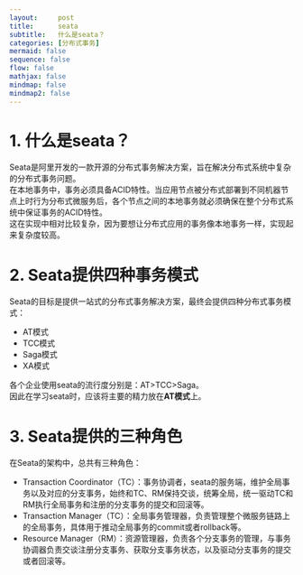 ```yaml
---
layout:     post
title:      seata
subtitle:   什么是seata？
categories: [分布式事务]
mermaid: false
sequence: false
flow: false
mathjax: false
mindmap: false
mindmap2: false
---
```


# 1. 什么是seata？
Seata是阿里开发的一款开源的分布式事务解决方案，旨在解决分布式系统中复杂的分布式事务问题。    
在本地事务中，事务必须具备ACID特性。当应用节点被分布式部署到不同机器节点上时行为分布式微服务后，各个节点之间的本地事务就必须确保在整个分布式系统中保证事务的ACID特性。   
这在实现中相对比较复杂，因为要想让分布式应用的事务像本地事务一样，实现起来复杂度较高。   

# 2. Seata提供四种事务模式
Seata的目标是提供一站式的分布式事务解决方案，最终会提供四种分布式事务模式：   
- AT模式
- TCC模式
- Saga模式
- XA模式

各个企业使用seata的流行度分别是：AT>TCC>Saga。    
因此在学习seata时，应该将主要的精力放在**AT模式**上。   

# 3. Seata提供的三种角色
在Seata的架构中，总共有三种角色：   
- Transaction Coordinator（TC）：事务协调者，seata的服务端，维护全局事务以及对应的分支事务，始终和TC、RM保持交谈，统筹全局，统一驱动TC和RM执行全局事务和注册的分支事务的提交和回滚等。   
- Transaction Manager（TC）：全局事务管理器，负责管理整个微服务链路上的全局事务，具体用于推动全局事务的commit或者rollback等。   
- Resource Manager（RM）：资源管理器，负责各个分支事务的管理，与事务协调器负责交谈注册分支事务、获取分支事务状态，以及驱动分支事务的提交或者回滚等。

